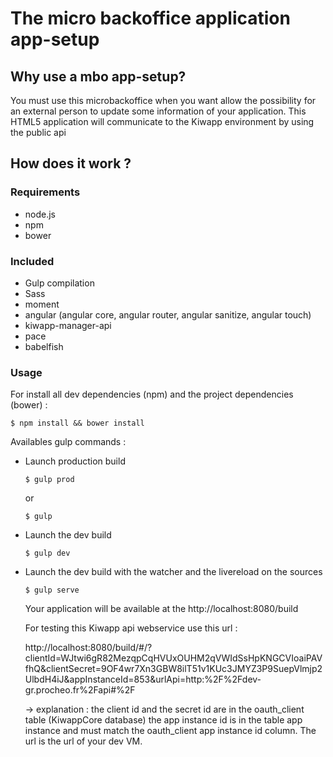 # The micro backoffice application app-setup 
 
## Why use a mbo app-setup?

You must use this microbackoffice when you want allow the possibility for an external person to update some information of your application.
This HTML5 application will communicate to the Kiwapp environment by using the public api

## How does it work ?

### Requirements

- node.js
- npm
- bower

### Included

- Gulp compilation
- Sass 
- moment
- angular (angular core, angular router, angular sanitize, angular touch)
- kiwapp-manager-api
- pace
- babelfish

### Usage

For install all dev dependencies (npm) and the project dependencies (bower) :
 
```shell
$ npm install && bower install
```
 
Availables gulp commands :

 
 - Launch production build
 
    ```shell
    $ gulp prod
    ```

    or

    ```shell
    $ gulp
    ```

- Launch the dev build

    ```shell
    $ gulp dev
    ```
    
- Launch the dev build with the watcher and the livereload on the sources
 
    ```shell
    $ gulp serve
    ```
    
    Your application will be available at the http://localhost:8080/build
    
    For testing this Kiwapp api webservice use this url : 
    
    http://localhost:8080/build/#/?clientId=WJtwi6gR82MezqpCqHVUxOUHM2qVWIdSsHpKNGCVIoaiPAVfhQ&clientSecret=9OF4wr7Xn3GBW8ilT51v1KUc3JMYZ3P9SuepVlmjp2UlbdH4iJ&appInstanceId=853&urlApi=http:%2F%2Fdev-gr.procheo.fr%2Fapi#%2F
    
    -> explanation : the client id and the secret id are in the oauth_client table (KiwappCore database) the app instance id is in the table app instance and must match the oauth_client app instance id column. The url is the url of your dev VM. 


